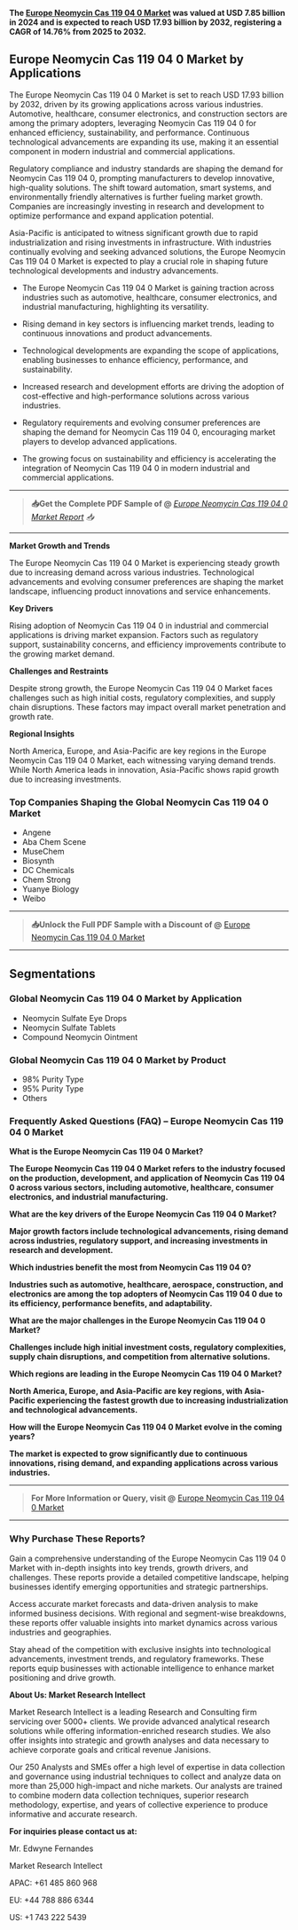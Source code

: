 <p><strong>The <a href="https://www.marketresearchintellect.com/download-sample/?rid=228490&amp;utm_source=Pulse-April-Europe&amp;utm_medium=852">Europe Neomycin Cas 119 04 0 Market</a> was valued at USD 7.85 billion in 2024 and is expected to reach USD 17.93 billion by 2032, registering a CAGR of 14.76% from 2025 to 2032.</strong></p><h2>Europe Neomycin Cas 119 04 0 Market by Applications&nbsp;</h2><p><p>The Europe Neomycin Cas 119 04 0 Market is set to reach USD 17.93 billion by 2032, driven by its growing applications across various industries. Automotive, healthcare, consumer electronics, and construction sectors are among the primary adopters, leveraging Neomycin Cas 119 04 0 for enhanced efficiency, sustainability, and performance. Continuous technological advancements are expanding its use, making it an essential component in modern industrial and commercial applications.</p><p>Regulatory compliance and industry standards are shaping the demand for Neomycin Cas 119 04 0, prompting manufacturers to develop innovative, high-quality solutions. The shift toward automation, smart systems, and environmentally friendly alternatives is further fueling market growth. Companies are increasingly investing in research and development to optimize performance and expand application potential.</p><p>Asia-Pacific is anticipated to witness significant growth due to rapid industrialization and rising investments in infrastructure. With industries continually evolving and seeking advanced solutions, the Europe Neomycin Cas 119 04 0 Market is expected to play a crucial role in shaping future technological developments and industry advancements.</p></p><ul><li><p>The Europe Neomycin Cas 119 04 0 Market is gaining traction across industries such as automotive, healthcare, consumer electronics, and industrial manufacturing, highlighting its versatility.</p></li><li><p>Rising demand in key sectors is influencing market trends, leading to continuous innovations and product advancements.</p></li><li><p>Technological developments are expanding the scope of applications, enabling businesses to enhance efficiency, performance, and sustainability.</p></li><li><p>Increased research and development efforts are driving the adoption of cost-effective and high-performance solutions across various industries.</p></li><li><p>Regulatory requirements and evolving consumer preferences are shaping the demand for Neomycin Cas 119 04 0, encouraging market players to develop advanced applications.</p></li><li><p>The growing focus on sustainability and efficiency is accelerating the integration of Neomycin Cas 119 04 0 in modern industrial and commercial applications.</p></li></ul><hr /><blockquote><p><strong><span class="font-[700]">📥Get the Complete PDF Sample of @ </span></strong><em><span class="font-[700]"><a href="https://www.marketresearchintellect.com/download-sample/?rid=228490&amp;utm_source=Pulse-April-Europe&amp;utm_medium=852" target="_blank" data-tracking-control-name="article-ssr-frontend-pulse_little-text-block" data-tracking-will-navigate="" data-test-link="">Europe Neomycin Cas 119 04 0 Market Report</a>&nbsp;📥</span></em></p></blockquote><hr /><p class="" data-start="77" data-end="360"><strong data-start="77" data-end="105">Market Growth and Trends</strong></p><p class="" data-start="77" data-end="360">The Europe Neomycin Cas 119 04 0 Market is experiencing steady growth due to increasing demand across various industries. Technological advancements and evolving consumer preferences are shaping the market landscape, influencing product innovations and service enhancements.</p><p class="" data-start="362" data-end="606"><strong data-start="362" data-end="377">Key Drivers</strong></p><p class="" data-start="362" data-end="606">Rising adoption of Neomycin Cas 119 04 0 in industrial and commercial applications is driving market expansion. Factors such as regulatory support, sustainability concerns, and efficiency improvements contribute to the growing market demand.</p><p class="" data-start="608" data-end="849"><strong data-start="608" data-end="637">Challenges and Restraints</strong></p><p class="" data-start="608" data-end="849">Despite strong growth, the Europe Neomycin Cas 119 04 0 Market faces challenges such as high initial costs, regulatory complexities, and supply chain disruptions. These factors may impact overall market penetration and growth rate.</p><p class="" data-start="851" data-end="1095"><strong data-start="851" data-end="872">Regional Insights</strong></p><p class="" data-start="851" data-end="1095">North America, Europe, and Asia-Pacific are key regions in the Europe Neomycin Cas 119 04 0 Market, each witnessing varying demand trends. While North America leads in innovation, Asia-Pacific shows rapid growth due to increasing investments.</p><p><h3>Top Companies Shaping the Global Neomycin Cas 119 04 0 Market </h3><ul><li>Angene</li><li>Aba Chem Scene</li><li>MuseChem</li><li>Biosynth</li><li>DC Chemicals</li><li>Chem Strong</li><li>Yuanye Biology</li><li>Weibo</li></ul></p><hr /><blockquote><p><strong>📥Unlock the Full PDF Sample with a Discount of @</strong> <a href="https://www.marketresearchintellect.com/ask-for-discount/?rid=228490&amp;utm_source=Pulse-April-Europe&amp;utm_medium=852">Europe Neomycin Cas 119 04 0 Market</a></p></blockquote><hr /><p><h2>Segmentations</h2><h3>Global Neomycin Cas 119 04 0 Market by Application</h3><ul><li>Neomycin Sulfate Eye Drops</li><li>Neomycin Sulfate Tablets</li><li>Compound Neomycin Ointment</li></ul><h3>Global Neomycin Cas 119 04 0 Market by Product</h3><ul><li>98% Purity Type</li><li>95% Purity Type</li><li>Others</li></ul></p><h3><strong>Frequently Asked Questions (FAQ) &ndash; Europe Neomycin Cas 119 04 0 Market</strong></h3><p><strong>What is the Europe Neomycin Cas 119 04 0 Market?</strong></p><p><strong>The Europe Neomycin Cas 119 04 0 Market refers to the industry focused on the production, development, and application of Neomycin Cas 119 04 0 across various sectors, including automotive, healthcare, consumer electronics, and industrial manufacturing.</strong></p><p><strong>What are the key drivers of the Europe Neomycin Cas 119 04 0 Market?</strong></p><p><strong>Major growth factors include technological advancements, rising demand across industries, regulatory support, and increasing investments in research and development.</strong></p><p><strong>Which industries benefit the most from Neomycin Cas 119 04 0?</strong></p><p><strong>Industries such as automotive, healthcare, aerospace, construction, and electronics are among the top adopters of Neomycin Cas 119 04 0 due to its efficiency, performance benefits, and adaptability.</strong></p><p><strong>What are the major challenges in the Europe Neomycin Cas 119 04 0 Market?</strong></p><p><strong>Challenges include high initial investment costs, regulatory complexities, supply chain disruptions, and competition from alternative solutions.</strong></p><p><strong>Which regions are leading in the Europe Neomycin Cas 119 04 0 Market?</strong></p><p><strong>North America, Europe, and Asia-Pacific are key regions, with Asia-Pacific experiencing the fastest growth due to increasing industrialization and technological advancements.</strong></p><p><strong>How will the Europe Neomycin Cas 119 04 0 Market evolve in the coming years?</strong></p><p><strong>The market is expected to grow significantly due to continuous innovations, rising demand, and expanding applications across various industries.</strong></p><hr /><blockquote><p><span class="font-[700]"><strong>For More Information or Query, visit&nbsp;@</strong>&nbsp;</span><span class="font-[700]"><a href="https://www.marketresearchintellect.com/product/global-neomycin-cas-119-04-0-market-size-and-forecast/?utm_source=Linkedin&utm_medium=852" target="_blank" data-tracking-control-name="article-ssr-frontend-pulse_little-text-block" data-tracking-will-navigate="" data-test-link="">Europe Neomycin Cas 119 04 0 Market</a></span></p></blockquote><hr /><h3><strong data-start="0" data-end="31">Why Purchase These Reports?</strong></h3><p class="" data-start="35" data-end="297">Gain a comprehensive understanding of the Europe Neomycin Cas 119 04 0 Market with in-depth insights into key trends, growth drivers, and challenges. These reports provide a detailed competitive landscape, helping businesses identify emerging opportunities and strategic partnerships.</p><p class="" data-start="299" data-end="540">Access accurate market forecasts and data-driven analysis to make informed business decisions. With regional and segment-wise breakdowns, these reports offer valuable insights into market dynamics across various industries and geographies.</p><p class="" data-start="542" data-end="784">Stay ahead of the competition with exclusive insights into technological advancements, investment trends, and regulatory frameworks. These reports equip businesses with actionable intelligence to enhance market positioning and drive growth.</p><p><strong><span class="font-[700]">About Us: Market Research Intellect</span></strong></p><p><span class="">Market Research Intellect is a leading Research and Consulting firm servicing over 5000+ clients. We provide advanced analytical research solutions while offering information-enriched research studies.&nbsp;</span>We also offer insights into strategic and growth analyses and data necessary to achieve corporate goals and critical revenue Janisions.</p><p><span class="">Our 250 Analysts and SMEs offer a high level of expertise in data collection and governance using industrial techniques to collect and analyze data on more than 25,000 high-impact and niche markets. Our analysts are trained to combine modern data collection techniques, superior research methodology, expertise, and years of collective experience to produce informative and accurate research.</span></p><p><strong>For inquiries please contact us at:</strong></p><p>Mr. Edwyne Fernandes</p><p>Market Research Intellect</p><p>APAC: +61 485 860 968</p><p>EU: +44 788 886 6344</p><p>US: +1 743 222 5439</p>